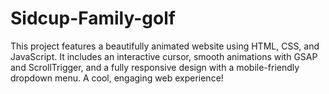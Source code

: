# Sidcup-Family-golf
 This project features a beautifully animated website using HTML, CSS, and JavaScript. It includes an interactive cursor, smooth animations with GSAP and ScrollTrigger, and a fully responsive design with a mobile-friendly dropdown menu. A cool, engaging web experience!
